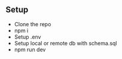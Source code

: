 ## Setup
- Clone the repo
- npm i
- Setup .env
- Setup local or remote db with schema.sql
- npm run dev